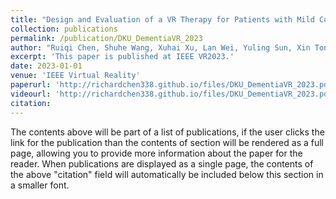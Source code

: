 ```yaml
---
title: "Design and Evaluation of a VR Therapy for Patients with Mild Cognitive Impairment and Dementia: Perspectives from Patients and Stakeholders."
collection: publications
permalink: /publication/DKU_DementiaVR_2023
author: "Ruiqi Chen, Shuhe Wang, Xuhai Xu, Lan Wei, Yuling Sun, Xin Tong"
excerpt: 'This paper is published at IEEE VR2023.'
date: 2023-01-01
venue: 'IEEE Virtual Reality'
paperurl: 'http://richardchen338.github.io/files/DKU_DementiaVR_2023.pdf'
videourl: 'http://richardchen338.github.io/files/DKU_DementiaVR_2023.pdf'
citation: 
---
```


The contents above will be part of a list of publications, if the user clicks the link for the publication than the contents of section will be rendered as a full page, allowing you to provide more information about the paper for the reader. When publications are displayed as a single page, the contents of the above "citation" field will automatically be included below this section in a smaller font.